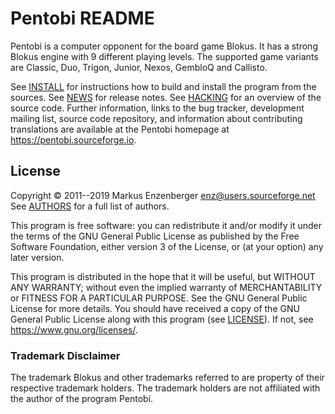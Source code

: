 Pentobi README
==============

Pentobi is a computer opponent for the board game Blokus. It has a
strong Blokus engine with 9 different playing levels. The supported
game variants are Classic, Duo, Trigon, Junior, Nexos, GembloQ and
Callisto.

See [INSTALL](INSTALL.md) for instructions how to build and install
the program from the sources. See [NEWS](NEWS.md) for release notes.
See [HACKING](HACKING.md) for an overview of the source code. Further
information, links to the bug tracker, development mailing list, source
code repository, and information about contributing translations are
available at the Pentobi homepage at https://pentobi.sourceforge.io.

License
-------

Copyright &copy; 2011--2019 Markus Enzenberger <enz@users.sourceforge.net>
See [AUTHORS](AUTHORS.md) for a full list of authors.

This program is free software: you can redistribute it and/or modify it
under the terms of the GNU General Public License as published by the
Free Software Foundation, either version 3 of the License, or (at your
option) any later version.

This program is distributed in the hope that it will be useful, but
WITHOUT ANY WARRANTY; without even the implied warranty of
MERCHANTABILITY or FITNESS FOR A PARTICULAR PURPOSE. See the
GNU General Public License for more details. You should have received
a copy of the GNU General Public License along with this program (see
[LICENSE](LICENSE.md)). If not, see <https://www.gnu.org/licenses/>.

### Trademark Disclaimer

The trademark Blokus and other trademarks referred to are property of
their respective trademark holders. The trademark holders are not
affiliated with the author of the program Pentobi.
